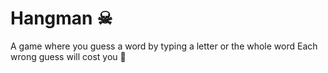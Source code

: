# Hangman ☠

A game where you guess a word by typing a letter or the whole word
Each wrong guess will cost you 😬
